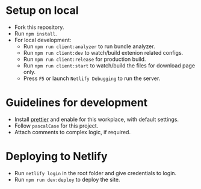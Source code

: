 # Setup on local

- Fork this repository.
- Run `npm install`.
- For local development:
  - Run `npm run client:analyzer` to run bundle analyzer.
  - Run `npm run client:dev` to watch/build extenion related configs.
  - Run `npm run client:release` for production build.
  - Run `npm run client:start` to watch/build the files for download page only.
  - Press `F5` or launch `Netlify Debugging` to run the server.

# Guidelines for development

- Install [prettier]("https://marketplace.visualstudio.com/items?itemName=esbenp.prettier-vscode") and enable for this workplace, with default settings.
- Follow `pascalCase` for this project.
- Attach comments to complex logic, if required.

# Deploying to Netlify

- Run `netlify login` in the root folder and give credentials to login.
- Run `npm run dev:deploy` to deploy the site.
